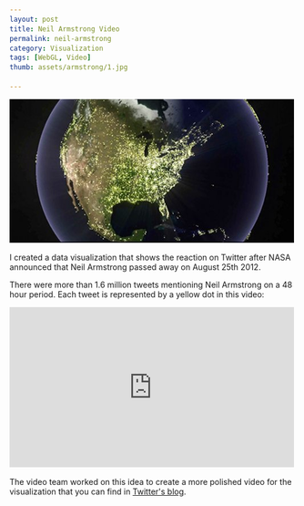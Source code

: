 ```yaml
---
layout: post
title: Neil Armstrong Video
permalink: neil-armstrong
category: Visualization
tags: [WebGL, Video]
thumb: assets/armstrong/1.jpg

---
```


![Tweets in planet](/assets/armstrong/1.jpg)

I created a data visualization that shows the reaction on
Twitter after NASA announced that Neil Armstrong passed away on August 25th 2012.

There were more than 1.6 million tweets mentioning Neil Armstrong
on a 48 hour period. Each tweet is represented by a yellow dot in this video:

<iframe width="500" height="281" src="http://www.youtube.com/embed/lfND_hBL0aY?rel=0" frameborder="0" allowfullscreen="true">
</iframe>

The video team worked on this idea to create a more polished video for the
visualization that you can find in [Twitter's blog](http://blog.twitter.com/2012/08/remembering-first-man-on-moon_31.html).

